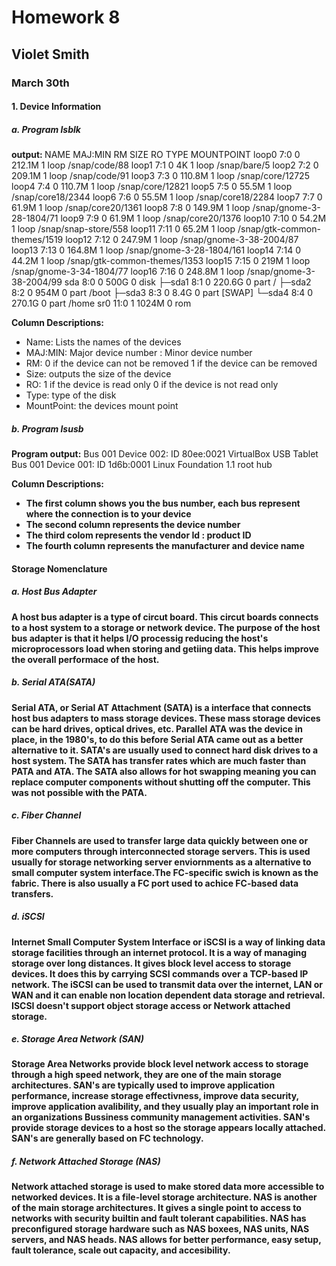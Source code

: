 # Homework 8
## Violet Smith
### March 30th

#### 1. Device Information

##### a. Program lsblk
<b> output: </b>
NAME   MAJ:MIN RM   SIZE RO TYPE MOUNTPOINT
loop0    7:0    0 212.1M  1 loop /snap/code/88
loop1    7:1    0     4K  1 loop /snap/bare/5
loop2    7:2    0 209.1M  1 loop /snap/code/91
loop3    7:3    0 110.8M  1 loop /snap/core/12725
loop4    7:4    0 110.7M  1 loop /snap/core/12821
loop5    7:5    0  55.5M  1 loop /snap/core18/2344
loop6    7:6    0  55.5M  1 loop /snap/core18/2284
loop7    7:7    0  61.9M  1 loop /snap/core20/1361
loop8    7:8    0 149.9M  1 loop /snap/gnome-3-28-1804/71
loop9    7:9    0  61.9M  1 loop /snap/core20/1376
loop10   7:10   0  54.2M  1 loop /snap/snap-store/558
loop11   7:11   0  65.2M  1 loop /snap/gtk-common-themes/1519
loop12   7:12   0 247.9M  1 loop /snap/gnome-3-38-2004/87
loop13   7:13   0 164.8M  1 loop /snap/gnome-3-28-1804/161
loop14   7:14   0  44.2M  1 loop /snap/gtk-common-themes/1353
loop15   7:15   0   219M  1 loop /snap/gnome-3-34-1804/77
loop16   7:16   0 248.8M  1 loop /snap/gnome-3-38-2004/99
sda      8:0    0   500G  0 disk 
├─sda1   8:1    0 220.6G  0 part /
├─sda2   8:2    0   954M  0 part /boot
├─sda3   8:3    0   8.4G  0 part [SWAP]
└─sda4   8:4    0 270.1G  0 part /home
sr0     11:0    1  1024M  0 rom  


<b> Column Descriptions: </b>
- Name: Lists the names of the devices
- MAJ:MIN: Major device number : Minor device number
- RM: 0 if the device can not be removed 1 if the device can be removed
- Size: outputs the size of the device
- RO: 1 if the device is read only 0 if the device is not read only
- Type: type of the disk
- MountPoint: the devices mount point

##### b. Program lsusb

<b> Program output:</b>
Bus 001 Device 002: ID 80ee:0021 VirtualBox USB Tablet
Bus 001 Device 001: ID 1d6b:0001 Linux Foundation 1.1 root hub

<b> Column Descriptions: <b>
- The first column shows you the bus number, each bus represent where the connection is to your device
- The second column represents the device number
- The third colom represents the vendor Id : product ID 
- The fourth column represents the manufacturer and device name
  
#### Storage Nomenclature

##### a. Host Bus Adapter
  <p> A host bus adapter is a type of circut board. This circut boards connects to a host system to a storage or network device. The purpose of the host bus adapter is that it helps I/O processig reducing the host's microprocessors load when storing and getiing data. This helps improve the overall performace of the host. </p>
  
##### b. Serial ATA(SATA)
   <p> Serial ATA, or Serial AT Attachment (SATA) is a interface that connects host bus adapters to mass storage devices. These mass storage devices can be hard drives, optical drives, etc. Parallel ATA was the device in place, in the 1980's, to do this before Serial ATA came out as a better alternative to it. SATA's are usually used to connect hard disk drives to a host system. The SATA has transfer rates which are much faster than PATA and ATA. The SATA also allows for hot swapping meaning you can replace computer components without shutting off the computer. This was not possible with the PATA. </p>
  
##### c. Fiber Channel
   <p> Fiber Channels are used to transfer large data quickly between one or more computers through interconnected storage servers. This is used usually for storage networking server enviornments as a alternative to small computer system interface.The FC-specific swich is known as the fabric. There is also usually a FC port used to achice FC-based data transfers.  </p>
  
##### d. iSCSI
   <p> Internet Small Computer System Interface or iSCSI is a way of linking data storage facilities through an internet protocol. It is a way of managing storage over long distances. It gives block level access to storage devices. It does this by carrying SCSI commands over a TCP-based IP network. The iSCSI can be used to transmit data over the internet, LAN or WAN and it can enable non location dependent data storage and retrieval. ISCSI doesn't support object storage access or Network attached storage. </p>
  
##### e. Storage Area Network (SAN)
   <p> Storage Area Networks provide block level network access to storage through a high speed network, they are one of the main storage architectures. SAN's are typically used to improve application performance, increase storage effectivness, improve data security, improve application avalibility, and they usually play an important role in an organizations Bussiness community management activities. SAN's provide storage devices to a host so the storage appears locally attached. SAN's are generally based on FC technology. </p>
  
##### f. Network Attached Storage (NAS)
   <p> Network attached storage is used to make stored data more accessible to networked devices. It is a file-level storage architecture. NAS is another of the main storage architectures. It gives a single point to access to networks with security builtin and fault tolerant capabilities. NAS has preconfigured storage hardware such as NAS boxees, NAS units, NAS servers, and NAS heads. NAS allows for better performance, easy setup, fault tolerance, scale out capacity, and accesibility.  </p>
